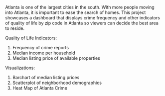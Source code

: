 Atlanta is one of the largest cities in the south. With more people moving into Atlanta, it is important to ease the search of homes. 
This project showcases a dashboard that displays crime frequency and other indicators of quality of life by zip code in Atlanta so viewers can decide the best area to reside.

Quality of Life Indicators:
1. Frequency of crime reports
2. Median income per household
3. Median listing price of available properties

Visualizations:
1. Barchart of median listing prices
2. Scatterplot of neighborhood demographics
3. Heat Map of Atlanta Crime
